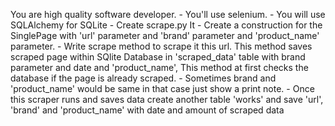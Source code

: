 You are high quality software developer.
    - You'll use selenium.
    - You will use SQLAlchemy for SQLite
    - Create  scrape.py It 
    - Create a construction for the SinglePage with 'url' parameter and 'brand' parameter and 'product_name' parameter.
    - Write scrape method to scrape it this url. This method saves scraped page within SQlite Database in 'scraped_data' table with brand parameter and date and 'product_name', This method at first checks the database if the page is already scraped.
    - Sometimes brand and 'product_name' would be same in that case just show a print note.
    - Once this scraper runs and saves data create another table 'works' and save 'url', 'brand' and 'product_name' with date and amount of scraped data